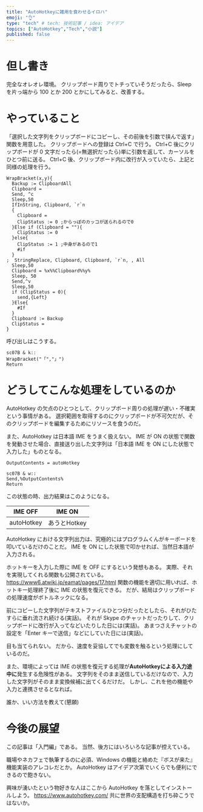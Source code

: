 ```yaml
---
title: "AutoHotkeyに雑用を食わせるイロハ"
emoji: "👌"
type: "tech" # tech: 技術記事 / idea: アイデア
topics: ["AutoHotkey","Tech","小説"]
published: false
---
```

# 但し書き
完全なオレオレ環境。
クリップボード周りでトチっていそうだったら、Sleep を片っ端から 100 とか 200 とかにしてみると、改善する。

# やっていること
「選択した文字列をクリップボードにコピーし、その前後を引数で挟んで返す」関数を用意した。
クリップボードへの登録は Ctrl+C で行う。
Ctrl+C 後にクリップボードが 0 文字だったら(=無選択だったら)単に引数を返して、カーソルをひとつ前に送る。
Ctrl+C 後、クリップボード内に改行が入っていたら、上記と同様の処理を行う。

```ahk:WrapBracket.ahk
WrapBracket(x,y){
  Backup := ClipboardAll
  Clipboard =
  Send, ^c
  Sleep,50
  IfInString, Clipboard, `r`n
  {
    Clipboard =
    ClipStatus := 0 ;からっぽのカッコが送られるので0
  }Else if (Clipboard = ""){
    ClipStatus := 0
  }else{
    ClipStatus := 1 ;中身があるので1
    #if
  }
;  StringReplace, Clipboard, Clipboard, `r`n, , All
  Sleep,50
  Clipboard = %x%%Clipboard%%y%
  Sleep, 50
  Send,^v
  Sleep,50
  if (ClipStatus = 0){
    send,{Left}
  }Else{
    #If
  }
  Clipboard := Backup
  ClipStatus =
}
```

呼び出しはこうする。

```ahk:AutoHotkey.ahk
sc07B & k::
WrapBracket("「","」")
Return
```

# どうしてこんな処理をしているのか
AutoHotkey の欠点のひとつとして、クリップボード周りの処理が遅い・不確実という事情がある。
選択範囲を取得するのにクリップボードが不可欠だが、そのクリップボードを編集するためにリソースを食うのだ。

また、AutoHotkey は日本語 IME をうまく扱えない。
IME が ON の状態で関数を発動させた場合、直接送り出した文字列は「日本語 IME を ON にした状態で入力した」ものとなる。

```ahk:Sample.ahk
OutputContents = autoHotkey

sc07B & w::
Send,%OutputContents%
Return
```

この状態の時、出力結果はこのようになる。

| IME OFF | IME ON |
| :------------------: | :------------------: |
| autoHotkey | あうとHotkey |

AutoHotkey における文字列出力は、究極的にはプログラムくんがキーボードを叩いているだけのことだ。
IME を ON にした状態で叩かせれば、当然日本語が入力される。

ホットキーを入力した際に IME を OFF にするという発想もある。
実際、それを実現してくれる関数も公開されている。
https://www6.atwiki.jp/eamat/pages/17.html
関数の機能を適切に用いれば、ホットキー処理終了後に IME の状態を復元できる。
だが、結局はクリップボードの処理速度がボトルネックになる。

前にコピーした文字列がテキストファイルひとつ分だったとしたら、それがひたすらに垂れ流され続ける(実話)。
それが Skype のチャットだったりして、クリップボードに改行が入ってなどいたりした日には(実話)。
あまつさえチャットの設定を「Enter キーで送信」などにしていた日には(実話)。

目も当てられない。
だから、速度を妥協してでも変数を触るという処理にしているのだ。

また、環境によっては IME の状態を復元する処理が**AutoHotkeyによる入力途中に**発生する危険性がある。
文字列をそのまま送信しているだけなので、入力した文字列がそのまま変換候補に出てくるだけだ。
しかし、これを他の機能や入力と連携させるとなれば。

誰か、いい方法を教えて(懇願)

# 今後の展望
この記事は「入門編」である。
当然、後方にはいろいろな記事が控えている。

職場やネカフェで執筆するのに必須、Windows の機能と絡めた『ボスが来た』機能実装のアレコレだとか。
AutoHotkey はアイデア次第でいくらでも便利にできるので飽きない。

興味が湧いたという物好きな人はここから AutoHotkey を落としてインストールしよう。
https://www.autohotkey.com/
共に世界の支配構造を打ち砕こうではないか。